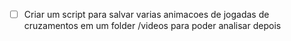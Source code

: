 - [ ] Criar um script para salvar varias animacoes de jogadas de cruzamentos em um folder /videos para poder analisar depois
